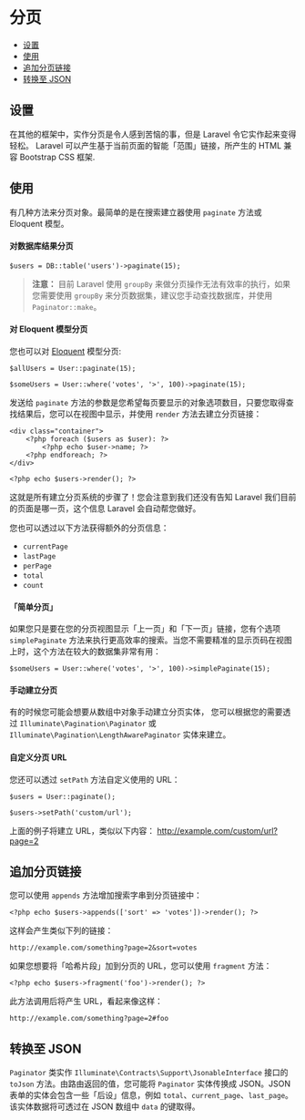 # 分页

- [设置](#configuration)
- [使用](#usage)
- [追加分页链接](#appending-to-pagination-links)
- [转换至 JSON](#converting-to-json)

<a name="configuration"></a>
## 设置

在其他的框架中，实作分页是令人感到苦恼的事，但是 Laravel 令它实作起来变得轻松。 Laravel 可以产生基于当前页面的智能「范围」链接，所产生的 HTML 兼容 Bootstrap CSS 框架.

<a name="usage"></a>
## 使用

有几种方法来分页对象。最简单的是在搜索建立器使用 `paginate` 方法或 Eloquent 模型。

#### 对数据库结果分页

	$users = DB::table('users')->paginate(15);

> **注意：** 目前 Laravel 使用 `groupBy` 来做分页操作无法有效率的执行，如果您需要使用 `groupBy` 来分页数据集，建议您手动查找数据库，并使用 `Paginator::make`。

#### 对 Eloquent 模型分页

您也可以对 [Eloquent](/docs/5.0/eloquent) 模型分页:

	$allUsers = User::paginate(15);

	$someUsers = User::where('votes', '>', 100)->paginate(15);

发送给 `paginate` 方法的参数是您希望每页要显示的对象选项数目，只要您取得查找结果后，您可以在视图中显示，并使用 `render` 方法去建立分页链接：

	<div class="container">
		<?php foreach ($users as $user): ?>
			<?php echo $user->name; ?>
		<?php endforeach; ?>
	</div>

	<?php echo $users->render(); ?>

这就是所有建立分页系统的步骤了！您会注意到我们还没有告知 Laravel 我们目前的页面是哪一页，这个信息 Laravel 会自动帮您做好。

您也可以透过以下方法获得额外的分页信息：

- `currentPage`
- `lastPage`
- `perPage`
- `total`
- `count`

#### 「简单分页」

如果您只是要在您的分页视图显示「上一页」和「下一页」链接，您有个选项 `simplePaginate` 方法来执行更高效率的搜索。当您不需要精准的显示页码在视图上时，这个方法在较大的数据集非常有用：

	$someUsers = User::where('votes', '>', 100)->simplePaginate(15);

#### 手动建立分页

有的时候您可能会想要从数组中对象手动建立分页实体， 您可以根据您的需要透过 `Illuminate\Pagination\Paginator` 或 `Illuminate\Pagination\LengthAwarePaginator` 实体来建立。

#### 自定义分页 URL

您还可以透过 `setPath` 方法自定义使用的 URL：

	$users = User::paginate();

	$users->setPath('custom/url');

上面的例子将建立 URL，类似以下内容：
http://example.com/custom/url?page=2

<a name="appending-to-pagination-links"></a>
## 追加分页链接

您可以使用 `appends` 方法增加搜索字串到分页链接中：

	<?php echo $users->appends(['sort' => 'votes'])->render(); ?>

这样会产生类似下列的链接：

	http://example.com/something?page=2&sort=votes

如果您想要将「哈希片段」加到分页的 URL，您可以使用 `fragment` 方法：

	<?php echo $users->fragment('foo')->render(); ?>

此方法调用后将产生 URL，看起来像这样：

	http://example.com/something?page=2#foo

<a name="converting-to-json"></a>
## 转换至 JSON

`Paginator` 类实作 `Illuminate\Contracts\Support\JsonableInterface` 接口的 `toJson` 方法。由路由返回的值，您可能将 `Paginator` 实体传换成 JSON。JSON 表单的实体会包含一些「后设」信息，例如 `total`、`current_page`、`last_page`。该实体数据将可透过在 JSON 数组中 `data` 的键取得。
